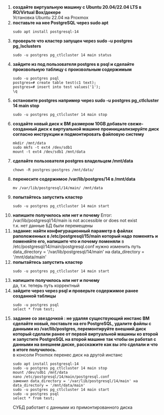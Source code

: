 1. **создайте виртуальную машину c Ubuntu 20.04/22.04 LTS в ЯО/Virtual Box/докере**  
   Установка Ubuntu 22.04 на Proxmox  
2. **поставьте на нее PostgreSQL через sudo apt**
   ```
   sudo apt install postgresql-14
   ```
3. **проверьте что кластер запущен через sudo -u postgres pg_lsclusters**
   ```
   sudo -u postgres pg_ctlcluster 14 main status
   ```
4. **зайдите из под пользователя postgres в psql и сделайте произвольную таблицу с произвольным содержимым**
   ```
   sudo -u postgres psql
   postgres=# create table test(c1 text);  
   postgres=# insert into test values('1');  
   \q
   ```
5. **остановите postgres например через sudo -u postgres pg_ctlcluster 14 main stop**
   ```
   sudo -u postgres pg_ctlcluster 14 main stop
   ```
6. **создайте новый диск к ВМ размером 10GB добавьте свеже-созданный диск к виртуальной машине проинициализируйте диск согласно инструкции и подмонтировать файловую систему**    
   ```
   mkdir /mnt/data
   sudo mkfs -t ext4 /dev/sdb1
   mount -t ext4 /dev/sdb1 /mnt/data
   ```
7. **сделайте пользователя postgres владельцем /mnt/data**
   ```
   chown -R postgres:postgres /mnt/data/
   ```
9. **перенесите содержимое /var/lib/postgres/14 в /mnt/data**
    ```
    mv /var/lib/postgresql/14/main/ /mnt/data
    ```
10. **попытайтесь запустить кластер**  
    ```
    sudo -u postgres pg_ctlcluster 14 main start
    ```
11. **напишите получилось или нет и почему**
    Error: /var/lib/postgresql/14/main is not accessible or does not exist  
    т.к. нет данные БД были перемещены  
12. **задание: найти конфигурационный параметр в файлах раположенных в /etc/postgresql/15/main который надо поменять и поменяйте его, напишите что и почему поменяли**
      в /etc/postgresql/14/main/postgresql.conf нужно изменить путь data_directory = '/var/lib/postgresql/14/main' на data_directory = '/mnt/data/main'  
13. **попытайтесь запустить кластер**
    ```
    sudo -u postgres pg_ctlcluster 14 main start
    ```  
14. **напишите получилось или нет и почему**  
    да, т.к. теперь путь корректный
15. **зайдите через через psql и проверьте содержимое ранее созданной таблицы**
    ```
    sudo -u postgres psql
    select * from test;
    ```
16. **задание со звездочкой : не удаляя существующий инстанс ВМ сделайте новый, поставьте на его PostgreSQL, удалите файлы с данными из /var/lib/postgres, перемонтируйте внешний диск который сделали ранее от первой виртуальной машины ко второй и запустите PostgreSQL на второй машине так чтобы он работал с данными на внешнем диске, расскажите как вы это сделали и что в итоге получилось.**  
    в консоли Proxmox перенес диск на другой инстанс
    ```
    sudo apt install postgresql-14
    sudo -u postgres pg_ctlcluster 14 main stop
    mount /dev/sdb1 /mnt/data
    nano /etc/postgresql/14/main/postgresql.conf
    заменил data_directory = '/var/lib/postgresql/14/main' на data_directory = '/mnt/data/main'
    sudo -u postgres pg_ctlcluster 14 main start
    sudo -u postgres psql
    select * from test;
    ```
    СУБД работает с данными из примонтированного диска
